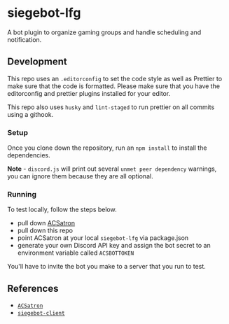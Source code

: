 # siegebot-lfg

A bot plugin to organize gaming groups and handle scheduling and notification.

## Development

This repo uses an `.editorconfig` to set the code style as well as Prettier to make sure that the code is formatted. Please make sure that you have the editorconfig and prettier plugins installed for your editor.

This repo also uses `husky` and `lint-staged` to run prettier on all commits using a githook.

### Setup

Once you clone down the repository, run an `npm install` to install the dependencies.

**Note** - `discord.js` will print out several `unmet peer dependency` warnings, you can ignore them because they are all optional.

### Running

To test locally, follow the steps below.

- pull down [ACSatron](https://github.com/siege918/ACSatron)
- pull down this repo
- point ACSatron at your local `siegebot-lfg` via package.json
- generate your own Discord API key and assign the bot secret to an environment variable called `ACSBOTTOKEN`

You'll have to invite the bot you make to a server that you run to test.

## References

- [`ACSatron`](https://github.com/siege918/ACSatron)
- [`siegebot-client`](https://github.com/siege918/siegebot-client)
